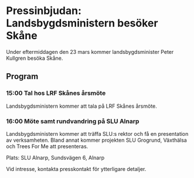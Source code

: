 # Pressinbjudan: Landsbygdsministern besöker Skåne

Under eftermiddagen den 23 mars kommer landsbygdsminister Peter Kullgren besöka Skåne.

## Program

### 15:00 Tal hos LRF Skånes årsmöte

Landsbygdsministern kommer att tala på LRF Skånes årsmöte.

### 16:00 Möte samt rundvandring på SLU Alnarp

Landsbygdsministern kommer att träffa SLU:s rektor och få en presentation av verksamheten. Bland annat kommer projekten SLU Grogrund, Växthälsa och Trees For Me att presenteras.

Plats: SLU Alnarp, Sundsvägen 6, Alnarp

Vid intresse, kontakta presskontakt för ytterligare detaljer.
